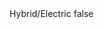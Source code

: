 <?xml version="1.0" encoding="UTF-8"?>
<CustomMetadata xmlns="http://soap.sforce.com/2006/04/metadata">
    <label>Hybrid/Electric</label>
    <protected>false</protected>
</CustomMetadata>
